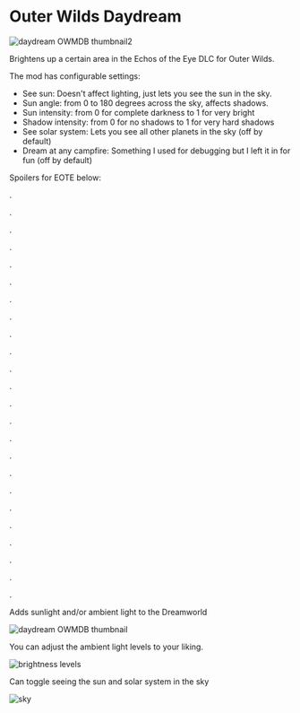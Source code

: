 # Outer Wilds Daydream

![daydream OWMDB thumbnail2](https://user-images.githubusercontent.com/22628069/146268730-c9ae7693-d5aa-452f-82ea-10d4fe00c613.png)


Brightens up a certain area in the Echos of the Eye DLC for Outer Wilds.

The mod has configurable settings:
- See sun: Doesn't affect lighting, just lets you see the sun in the sky.
- Sun angle: from 0 to 180 degrees across the sky, affects shadows.
- Sun intensity: from 0 for complete darkness to 1 for very bright
- Shadow intensity: from 0 for no shadows to 1 for very hard shadows
- See solar system: Lets you see all other planets in the sky (off by default)
- Dream at any campfire: Something I used for debugging but I left it in for fun (off by default)

Spoilers for EOTE below:

.

.

.

.

.

.

.

.

.

.

.

.

.

.

.

.

.

.

.

.

.

.

.

.

Adds sunlight and/or ambient light to the Dreamworld

![daydream OWMDB thumbnail](https://user-images.githubusercontent.com/22628069/143732014-cd55672e-c21f-4018-b9a5-316943acd432.png)

You can adjust the ambient light levels to your liking.

![brightness levels](https://user-images.githubusercontent.com/22628069/143786937-f6eae9d7-1f4e-44f8-b7d2-fde86e35a516.png)

Can toggle seeing the sun and solar system in the sky

![sky](https://user-images.githubusercontent.com/22628069/143786959-6106c4c9-e52f-4305-826e-3219a6b061f3.png)
  
